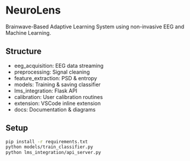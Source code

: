 # NeuroLens

Brainwave-Based Adaptive Learning System using non-invasive EEG and Machine Learning.

## Structure

- eeg_acquisition: EEG data streaming
- preprocessing: Signal cleaning
- feature_extraction: PSD & entropy
- models: Training & saving classifier
- lms_integration: Flask API
- calibration: User calibration routines
- extension: VSCode inline extension
- docs: Documentation & diagrams

## Setup

```bash
pip install -r requirements.txt
python models/train_classifier.py
python lms_integration/api_server.py
```
